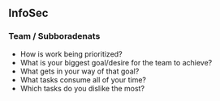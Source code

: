 


## InfoSec

### Team / Subboradenats

 - How is work being prioritized?
 - What is your biggest goal/desire for the team to achieve?
 - What gets in your way of that goal?
 - What tasks consume all of your time?
 - Which tasks do you dislike the most?

<!--stackedit_data:
eyJoaXN0b3J5IjpbLTk1NTU5NDMyMF19
-->